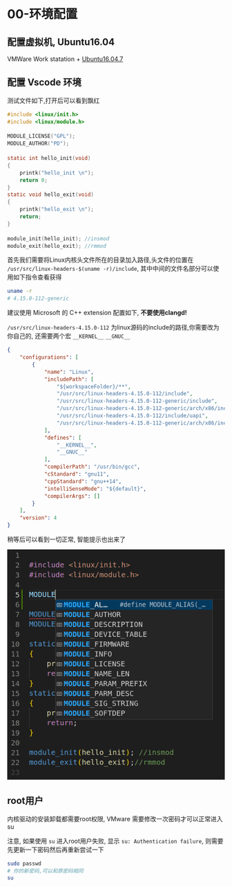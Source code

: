 
# 00-环境配置

## 配置虚拟机, Ubuntu16.04

VMWare Work statation + [Ubuntu16.04.7](https://releases.ubuntu.com/16.04/ubuntu-16.04.7-desktop-amd64.iso)

## 配置 Vscode 环境   

测试文件如下,打开后可以看到飘红

```c
#include <linux/init.h>
#include <linux/module.h>

MODULE_LICENSE("GPL");
MODULE_AUTHOR("PD");

static int hello_init(void)
{
	printk("hello_init \n");
	return 0;
}
static void hello_exit(void)
{
	printk("hello_exit \n");
	return;
}

module_init(hello_init); //insmod
module_exit(hello_exit); //rmmod
```

首先我们需要将Linux内核头文件所在的目录加入路径,头文件的位置在 `/usr/src/linux-headers-$(uname -r)/include`, 其中中间的文件名部分可以使用如下指令查看获得

```bash
uname -r
# 4.15.0-112-generic
```

建议使用 Microsoft 的 C++ extension 配置如下, **不要使用clangd!**

`/usr/src/linux-headers-4.15.0-112` 为linux源码的include的路径,你需要改为你自己的, 还需要两个宏 `__KERNEL__` `__GNUC__`

```json
{
    "configurations": [
        {
            "name": "Linux",
            "includePath": [
                "${workspaceFolder}/**",
                "/usr/src/linux-headers-4.15.0-112/include",
                "/usr/src/linux-headers-4.15.0-112-generic/include",
                "/usr/src/linux-headers-4.15.0-112-generic/arch/x86/include",
                "/usr/src/linux-headers-4.15.0-112/include/uapi",
                "/usr/src/linux-headers-4.15.0-112-generic/arch/x86/include/generated"
            ],
            "defines": [
                "__KERNEL__",
                "__GNUC__"
            ],
            "compilerPath": "/usr/bin/gcc",
            "cStandard": "gnu11",
            "cppStandard": "gnu++14",
            "intelliSenseMode": "${default}",
            "compilerArgs": []
        }
    ],
    "version": 4
}
```

稍等后可以看到一切正常, 智能提示也出来了

![20230301111632](https://raw.githubusercontent.com/learner-lu/picbed/master/20230301111632.png)

## root用户

内核驱动的安装卸载都需要root权限, VMware 需要修改一次密码才可以正常进入su

注意, 如果使用 `su` 进入root用户失败, 显示 `su: Authentication failure`, 则需要先更新一下密码然后再重新尝试一下

```bash
sudo passwd
# 你的新密码,可以和原密码相同
su
```